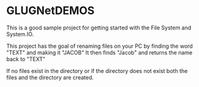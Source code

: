 # GLUGNetDEMOS

This is a good sample project for getting started with the File System and System.IO.

This project has the goal of renaming files on your PC by finding the word "TEXT" and making it "JACOB"
It then finds "Jacob" and returns the name back to "TEXT"

If no files exist in the directory or if the directory does not exist both the files and the directory are created.

